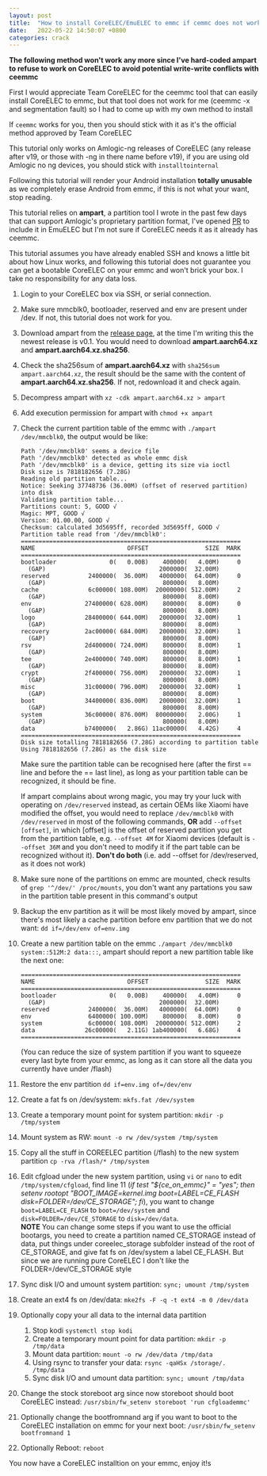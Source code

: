 ```yaml
---
layout: post
title:  "How to install CoreELEC/EmuELEC to emmc if cemmc does not work"
date:   2022-05-22 14:50:07 +0800
categories: crack
---
```

**The following method won't work any more since I've hard-coded ampart to refuse to work on CoreELEC to avoid potential write-write conflicts with ceemmc**

First I would appreciate Team CoreELEC for the ceemmc tool that can easily install CoreELEC to emmc, but that tool does not work for me (ceemmc -x and segmentation fault) so I had to come up with my own method to install

If ``ceemmc`` works for you, then you should stick with it as it's the official method approved by Team CoreELEC

This tutorial only works on Amlogic-ng releases of CoreELEC (any release after v19, or those with -ng in there name before v19), if you are using old Amlogic no ng devices, you should stick with ``installtointernal``

Following this tutorial will render your Android installation **totally unusable** as we completely erase Android from emmc, if this is not what your want, stop reading.

This tutorial relies on **ampart**, a partition tool I wrote in the past few days that can support Amlogic's proprietary partition format, I've opened [PR](https://github.com/EmuELEC/EmuELEC/pull/928) to include it in EmuELEC but I'm not sure if CoreELEC needs it as it already has ceemmc.

This tutorial assumes you have already enabled SSH and knows a little bit about how Linux works, and following this tutorial does not guarantee you can get a bootable CoreELEC on your emmc and won't brick your box. I take no responsibility for any data loss.

1. Login to your CoreELEC box via SSH, or serial connection.
2. Make sure mmcblk0, bootloader, reserved and env are present under /dev. If not, this tutorial does not work for you.
3. Download ampart from the [release page](https://github.com/7Ji/ampart/releases), at the time I'm writing this the newest release is v0.1. You would need to download **ampart.aarch64.xz** and **ampart.aarch64.xz.sha256**.
4. Check the sha256sum of **ampart.aarch64.xz** with ``sha256sum ampart.aarch64.xz``, the result should be the same with the content of **ampart.aarch64.xz.sha256**. If not, redownload it and check again.
5. Decompress ampart with ``xz -cdk ampart.aarch64.xz > ampart``
6. Add execution permission for ampart with ``chmod +x ampart``
7. Check the current partition table of the emmc with ``./ampart /dev/mmcblk0``, the output would be like:
    ````
    Path '/dev/mmcblk0' seems a device file
    Path '/dev/mmcblk0' detected as whole emmc disk
    Path '/dev/mmcblk0' is a device, getting its size via ioctl
    Disk size is 7818182656 (7.28G)
    Reading old partition table...
    Notice: Seeking 37748736 (36.00M) (offset of reserved partition) into disk
    Validating partition table...
    Partitions count: 5, GOOD √
    Magic: MPT, GOOD √
    Version: 01.00.00, GOOD √
    Checksum: calculated 3d5695ff, recorded 3d5695ff, GOOD √
    Partition table read from '/dev/mmcblk0':
    ==============================================================
    NAME                          OFFSET                SIZE  MARK
    ==============================================================
    bootloader               0(   0.00B)    400000(   4.00M)     0
      (GAP)                                2000000(  32.00M)
    reserved           2400000(  36.00M)   4000000(  64.00M)     0
      (GAP)                                 800000(   8.00M)
    cache              6c00000( 108.00M)  20000000( 512.00M)     2
      (GAP)                                 800000(   8.00M)
    env               27400000( 628.00M)    800000(   8.00M)     0
      (GAP)                                 800000(   8.00M)
    logo              28400000( 644.00M)   2000000(  32.00M)     1
      (GAP)                                 800000(   8.00M)
    recovery          2ac00000( 684.00M)   2000000(  32.00M)     1
      (GAP)                                 800000(   8.00M)
    rsv               2d400000( 724.00M)    800000(   8.00M)     1
      (GAP)                                 800000(   8.00M)
    tee               2e400000( 740.00M)    800000(   8.00M)     1
      (GAP)                                 800000(   8.00M)
    crypt             2f400000( 756.00M)   2000000(  32.00M)     1
      (GAP)                                 800000(   8.00M)
    misc              31c00000( 796.00M)   2000000(  32.00M)     1
      (GAP)                                 800000(   8.00M)
    boot              34400000( 836.00M)   2000000(  32.00M)     1
      (GAP)                                 800000(   8.00M)
    system            36c00000( 876.00M)  80000000(   2.00G)     1
      (GAP)                                 800000(   8.00M)
    data              b7400000(   2.86G) 11ac00000(   4.42G)     4
    ==============================================================
    Disk size totalling 7818182656 (7.28G) according to partition table
    Using 7818182656 (7.28G) as the disk size
    ````
    Make sure the partition table can be recognised here (after the first == line and before the == last line), as long as your partition table can be recognized, it should be fine.  

    If ampart complains about wrong magic, you may try your luck with operating on ``/dev/reserved`` instead, as certain OEMs like Xiaomi have modified the offset, you would need to replace ``/dev/mmcblk0`` with ``/dev/reserved`` in most of the following commands, **OR** add ``--offset [offset]``, in which [offset] is the offset of reserved partition you get from the partition table, e.g. ``--offset 4M`` for Xiaomi devices (default is ``--offset 36M`` and you don't need to modify it if the part table can be recognized without it). **Don't do both** (i.e. add --offset for /dev/reserved, as it does not work)
8. Make sure none of the partitions on emmc are mounted, check results of ``grep '^/dev/' /proc/mounts``, you don't want any partations you saw in the partition table present in this command's output
9. Backup the env partition as it will be most likely moved by ampart, since there's most likely a cache partition before env partition that we do not want: ``dd if=/dev/env of=env.img`` 
10. Create a new partition table on the emmc ``./ampart /dev/mmcblk0 system::512M:2 data:::``, ampart should report a new partition table like the next one:
    ````
    ==============================================================
    NAME                          OFFSET                SIZE  MARK
    ==============================================================
    bootloader               0(   0.00B)    400000(   4.00M)     0
      (GAP)                                2000000(  32.00M)
    reserved           2400000(  36.00M)   4000000(  64.00M)     0
    env                6400000( 100.00M)    800000(   8.00M)     0
    system             6c00000( 108.00M)  20000000( 512.00M)     2
    data              26c00000(   2.11G) 1ab400000(   6.68G)     4
    ==============================================================
    ````
    (You can reduce the size of system partition if you want to squeeze every last byte from your emmc, as long as it can store all the data you currently have under /flash)
11. Restore the env partition ``dd if=env.img of=/dev/env``
12. Create a fat fs on /dev/system: ``mkfs.fat /dev/system``
13. Create a temporary mount point for system partition: ``mkdir -p /tmp/system``
14. Mount system as RW: ``mount -o rw /dev/system /tmp/system``
15. Copy all the stuff in COREELEC partition (/flash) to the new system partition ``cp -rva /flash/* /tmp/system``
16. Edit cfgload under the new system partition, using ``vi`` or ``nano`` to edit ``/tmp/system/cfgload``, find line 11 (*if test "${ce_on_emmc}" = "yes"; then setenv rootopt "BOOT_IMAGE=kernel.img boot=LABEL=CE_FLASH disk=FOLDER=/dev/CE_STORAGE"; fi*), you want to change ``boot=LABEL=CE_FLASH`` to ``boot=/dev/system`` and ``disk=FOLDER=/dev/CE_STORAGE`` to ``disk=/dev/data``.  
**NOTE** You can change some steps if you want to use the official bootargs, you need to create a partition named CE_STORAGE instead of data, put things under coreelec_storage subfolder instead of the root of CE_STORAGE, and give fat fs on /dev/system a label CE_FLASH. But since we are running pure CoreELEC I don't like the FOLDER=/dev/CE_STORAGE style
17. Sync disk I/O and umount system partition: ``sync; umount /tmp/system``
18. Create an ext4 fs on /dev/data: ``mke2fs -F -q -t ext4 -m 0 /dev/data``
19. Optionally copy your all data to the internal data partition   
    1. Stop kodi ``systemctl stop kodi``
    2. Create a temporary mount point for data partition: ``mkdir -p /tmp/data``
    3. Mount data partition: ``mount -o rw /dev/data /tmp/data``
    4. Using rsync to transfer your data: ``rsync -qaHSx /storage/. /tmp/data``
    5. Sync disk I/O and umount data partition: ``sync; umount /tmp/data``
20. Change the stock storeboot arg since now storeboot should boot CoreELEC instead: ``/usr/sbin/fw_setenv storeboot 'run cfgloademmc'``
21. Optionally change the bootfromnand arg if you want to boot to the CoreELEC installation on emmc for your next boot: ``/usr/sbin/fw_setenv bootfromnand 1``
22. Optionally Reboot: ``reboot``

You now have a CoreELEC installtion on your emmc, enjoy it!s